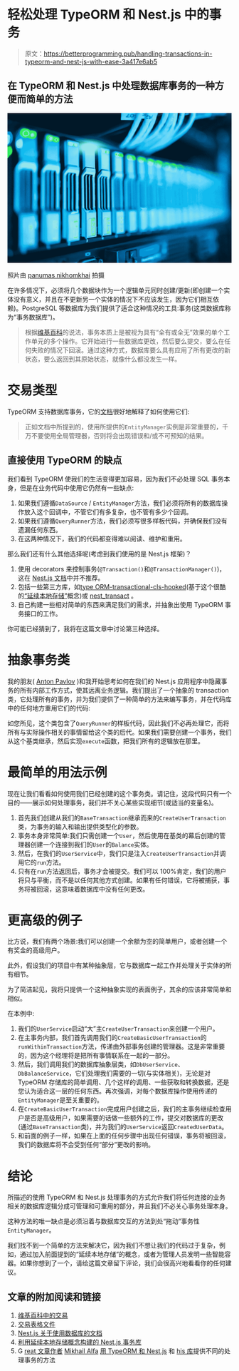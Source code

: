 # 轻松处理 TypeORM 和 Nest.js 中的事务

> 原文：<https://betterprogramming.pub/handling-transactions-in-typeorm-and-nest-js-with-ease-3a417e6ab5>

## 在 TypeORM 和 Nest.js 中处理数据库事务的一种方便而简单的方法

![](img/75c3c5b9ac688bf66fcb38be06980f73.png)

照片由 [panumas nikhomkhai](https://www.pexels.com/photo/close-up-photo-of-mining-rig-1148820/) 拍摄

在许多情况下，必须将几个数据块作为一个逻辑单元同时创建/更新(即创建一个实体没有意义，并且在不更新另一个实体的情况下不应该发生，因为它们相互依赖)。PostgreSQL 等数据库为我们提供了适合这种情况的工具:事务(这类数据库称为“事务数据库”)。

> 根据[维基百科](https://en.wikipedia.org/wiki/Database_transaction)的说法，事务本质上是被视为具有“全有或全无”效果的单个工作单元的多个操作。它开始进行一些数据库更改，然后要么提交，要么在任何失败的情况下回滚。通过这种方式，数据库要么具有应用了所有更改的新状态，要么返回到其原始状态，就像什么都没发生一样。

# 交易类型

TypeORM 支持数据库事务，它的[文档](https://typeorm.io/transactions)很好地解释了如何使用它们:

> 正如文档中所提到的，使用所提供的`EntityManager`实例是非常重要的，千万不要使用全局管理器，否则将会出现错误和/或不可预知的结果。

## 直接使用 TypeORM 的缺点

我们看到 TypeORM 使我们的生活变得更加容易，因为我们不必处理 SQL 事务本身，但是在业务代码中使用它仍然有一些缺点:

1.  如果我们遵循`DataSource` / `EntityManager`方法，我们必须将所有的数据库操作放入这个回调中，不管它们有多复杂，也不管有多少个回调。
2.  如果我们遵循`QueryRunner`方法，我们必须写很多样板代码，并确保我们没有遗漏任何东西。
3.  在这两种情况下，我们的代码都变得难以阅读、维护和重用。

那么我们还有什么其他选择呢(考虑到我们使用的是 Nest.js 框架)？

1.  使用 decorators 来控制事务(`@Transaction()`和`@TransactionManager()`)，这在 [Nest.js 文档](https://docs.nestjs.com/techniques/database#:~:text=Using%20decorators%20to%20control%20the%20transaction%20(%40Transaction()%20and%20%40TransactionManager())%20is%20not%20recommended.)中并不推荐。
2.  包括一些第三方库，如[type ORM-transactional-cls-hooked](https://github.com/odavid/typeorm-transactional-cls-hooked)(基于这个很酷的[“延续本地存储”](https://github.com/typeorm/typeorm/issues/1895)概念)或 [nest_transact](https://github.com/alphamikle/nest_transact) 。
3.  自己构建一些相对简单的东西来满足我们的需求，并抽象出使用 TypeORM 事务接口的工作。

你可能已经猜到了，我将在这篇文章中讨论第三种选择。

# 抽象事务类

我的朋友( [Anton Pavlov](https://medium.com/u/a3ba5a2f62f5?source=post_page-----3a417e6ab5--------------------------------) )和我开始思考如何在我们的 Nest.js 应用程序中隐藏事务的所有内部工作方式，使其远离业务逻辑。我们提出了一个抽象的 transaction 类，它处理所有的事务，并为我们提供了一种简单的方法来编写事务，并在代码库中的任何地方重用它们的代码:

如您所见，这个类包含了`QueryRunner`的样板代码，因此我们不必再处理它，而将所有与实际操作相关的事情留给这个类的后代。如果我们需要创建一个事务，我们从这个基类继承，然后实现`execute`函数，把我们所有的逻辑放在那里。

# 最简单的用法示例

现在让我们看看如何使用我们已经创建的这个事务类。请记住，这段代码只有一个目的——展示如何处理事务，我们并不关心某些实现细节(或适当的变量名)。

1.  首先我们创建从我们的`BaseTransaction`继承而来的`CreateUserTransaction`类，为事务的输入和输出提供类型化的参数。
2.  事务本身非常简单:我们只需创建一个`User`，然后使用在基类的幕后创建的管理器创建一个连接到我们的`User`的`Balance`实体。
3.  然后，在我们的`UserService`中，我们只是注入`CreateUserTransaction`并调用它的`run`方法。
4.  只有在`run`方法返回后，事务才会被提交。我们可以 100%肯定，我们的用户将只与平衡，而不是以任何其他方式创建。如果有任何错误，它将被捕获，事务将被回滚，这意味着数据库中没有任何更改。

# 更高级的例子

比方说，我们有两个场景:我们可以创建一个余额为空的简单用户，或者创建一个有奖金的高级用户。

此外，假设我们的项目中有某种抽象层，它与数据库一起工作并处理关于实体的所有细节。

为了简洁起见，我将只提供一个这种抽象实现的表面例子，其余的应该非常简单和相似。

在本例中:

1.  我们的`UserService`启动“大”主`CreateUserTransaction`来创建一个用户。
2.  在主事务内部，我们首先调用我们的`CreateBasicUserTransaction`的`runWithinTransaction`方法，传递由外部事务创建的管理器。这是非常重要的，因为这个经理将是把所有事情联系在一起的一部分。
3.  然后，我们调用我们的数据库抽象层类，如`DbUserService`、`DbBalanceService`，它们处理我们需要的一切(与实体相关)，无论是对 TypeORM 存储库的简单调用、几个这样的调用、一些获取和转换数据，还是您认为适合这一层的任何东西。再次强调，对每个数据库操作使用传递的`EntityManager`是至关重要的。
4.  在`CreateBasicUserTransaction`完成用户创建之后，我们的主事务继续检查用户是否是高级用户，如果需要的话做一些额外的工作，提交对数据库的更改(通过`BaseTransaction`类)，并为我们的`UserService`返回`CreatedUserData`。
5.  和前面的例子一样，如果在上面的任何步骤中出现任何错误，事务将被回滚，我们的数据库将不会受到任何“部分”更改的影响。

# 结论

所描述的使用 TypeORM 和 Nest.js 处理事务的方式允许我们将任何连接的业务相关的数据库逻辑分成可管理和可重用的部分，并且我们不必关心事务处理本身。

这种方法的唯一缺点是必须沿着与数据库交互的方法到处“拖动”事务性`EntityManager`。

我们找不到一个简单的方法来解决它，因为我们不想让我们的代码过于复杂，例如，通过加入前面提到的“延续本地存储”的概念，或者为管理人员发明一些智能容器。如果你想到了一个，请给这篇文章留下评论，我们会很高兴地看看你的任何建议。

## 文章的附加阅读和链接

1.  [维基百科中的交易](https://en.wikipedia.org/wiki/Database_transaction)
2.  [交易表格文件](https://typeorm.io/transactions)
3.  [Nest.js 关于使用数据库的文档](https://docs.nestjs.com/techniques/database)
4.  [利用延续本地存储概念构建的 Nest.js 事务库](https://github.com/odavid/typeorm-transactional-cls-hooked)
5.  G [reat 文章作者](https://hackernoon.com/the-most-convenient-ways-of-writing-transactions-within-the-nestjs-typeorm-stack-3q3q33jd) [Mikhail Alfa](https://medium.com/u/d364fcad7a5c?source=post_page-----3a417e6ab5--------------------------------) [用 TypeORM 和 Nest.js](https://hackernoon.com/the-most-convenient-ways-of-writing-transactions-within-the-nestjs-typeorm-stack-3q3q33jd) 和 [his 库](https://github.com/alphamikle/nest_transact)提供不同的处理事务的方法